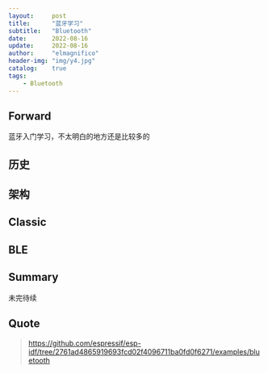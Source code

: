 ```yaml
---
layout:     post
title:      "蓝牙学习"
subtitle:   "Bluetooth"
date:       2022-08-16
update:     2022-08-16
author:     "elmagnifico"
header-img: "img/y4.jpg"
catalog:    true
tags:
    - Bluetooth
---
```


## Forward

蓝牙入门学习，不太明白的地方还是比较多的



## 历史



## 架构



## Classic



## BLE



## Summary

未完待续



## Quote

> https://github.com/espressif/esp-idf/tree/2761ad4865919693fcd02f4096711ba0fd0f6271/examples/bluetooth


